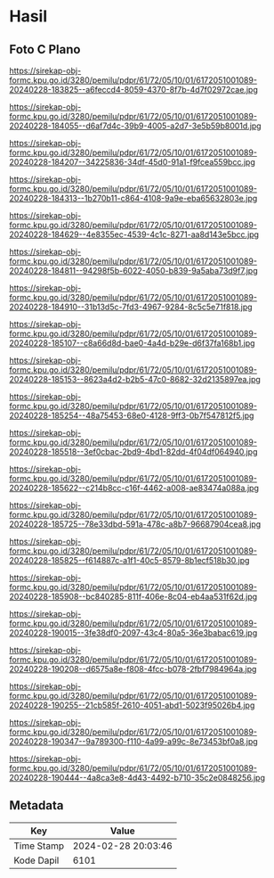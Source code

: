 # Hasil

## Foto C Plano

https://sirekap-obj-formc.kpu.go.id/3280/pemilu/pdpr/61/72/05/10/01/6172051001089-20240228-183825--a6feccd4-8059-4370-8f7b-4d7f02972cae.jpg

https://sirekap-obj-formc.kpu.go.id/3280/pemilu/pdpr/61/72/05/10/01/6172051001089-20240228-184055--d6af7d4c-39b9-4005-a2d7-3e5b59b8001d.jpg

https://sirekap-obj-formc.kpu.go.id/3280/pemilu/pdpr/61/72/05/10/01/6172051001089-20240228-184207--34225836-34df-45d0-91a1-f9fcea559bcc.jpg

https://sirekap-obj-formc.kpu.go.id/3280/pemilu/pdpr/61/72/05/10/01/6172051001089-20240228-184313--1b270b11-c864-4108-9a9e-eba65632803e.jpg

https://sirekap-obj-formc.kpu.go.id/3280/pemilu/pdpr/61/72/05/10/01/6172051001089-20240228-184629--4e8355ec-4539-4c1c-8271-aa8d143e5bcc.jpg

https://sirekap-obj-formc.kpu.go.id/3280/pemilu/pdpr/61/72/05/10/01/6172051001089-20240228-184811--94298f5b-6022-4050-b839-9a5aba73d9f7.jpg

https://sirekap-obj-formc.kpu.go.id/3280/pemilu/pdpr/61/72/05/10/01/6172051001089-20240228-184910--31b13d5c-7fd3-4967-9284-8c5c5e71f818.jpg

https://sirekap-obj-formc.kpu.go.id/3280/pemilu/pdpr/61/72/05/10/01/6172051001089-20240228-185107--c8a66d8d-bae0-4a4d-b29e-d6f37fa168b1.jpg

https://sirekap-obj-formc.kpu.go.id/3280/pemilu/pdpr/61/72/05/10/01/6172051001089-20240228-185153--8623a4d2-b2b5-47c0-8682-32d2135897ea.jpg

https://sirekap-obj-formc.kpu.go.id/3280/pemilu/pdpr/61/72/05/10/01/6172051001089-20240228-185254--48a75453-68e0-4128-9ff3-0b7f547812f5.jpg

https://sirekap-obj-formc.kpu.go.id/3280/pemilu/pdpr/61/72/05/10/01/6172051001089-20240228-185518--3ef0cbac-2bd9-4bd1-82dd-4f04df064940.jpg

https://sirekap-obj-formc.kpu.go.id/3280/pemilu/pdpr/61/72/05/10/01/6172051001089-20240228-185622--c214b8cc-c16f-4462-a008-ae83474a088a.jpg

https://sirekap-obj-formc.kpu.go.id/3280/pemilu/pdpr/61/72/05/10/01/6172051001089-20240228-185725--78e33dbd-591a-478c-a8b7-96687904cea8.jpg

https://sirekap-obj-formc.kpu.go.id/3280/pemilu/pdpr/61/72/05/10/01/6172051001089-20240228-185825--f614887c-a1f1-40c5-8579-8b1ecf518b30.jpg

https://sirekap-obj-formc.kpu.go.id/3280/pemilu/pdpr/61/72/05/10/01/6172051001089-20240228-185908--bc840285-811f-406e-8c04-eb4aa531f62d.jpg

https://sirekap-obj-formc.kpu.go.id/3280/pemilu/pdpr/61/72/05/10/01/6172051001089-20240228-190015--3fe38df0-2097-43c4-80a5-36e3babac619.jpg

https://sirekap-obj-formc.kpu.go.id/3280/pemilu/pdpr/61/72/05/10/01/6172051001089-20240228-190208--d6575a8e-f808-4fcc-b078-2fbf7984964a.jpg

https://sirekap-obj-formc.kpu.go.id/3280/pemilu/pdpr/61/72/05/10/01/6172051001089-20240228-190255--21cb585f-2610-4051-abd1-5023f95026b4.jpg

https://sirekap-obj-formc.kpu.go.id/3280/pemilu/pdpr/61/72/05/10/01/6172051001089-20240228-190347--9a789300-f110-4a99-a99c-8e73453bf0a8.jpg

https://sirekap-obj-formc.kpu.go.id/3280/pemilu/pdpr/61/72/05/10/01/6172051001089-20240228-190444--4a8ca3e8-4d43-4492-b710-35c2e0848256.jpg


## Metadata

| Key        | Value               |
| ---------- | ------------------- |
| Time Stamp | 2024-02-28 20:03:46 |
| Kode Dapil | 6101                |



